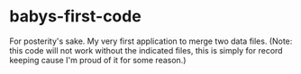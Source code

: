 # babys-first-code
For posterity's sake. My very first application to merge two data files. (Note: this code will not work without the indicated files, this is simply for record keeping cause I'm proud of it for some reason.)
